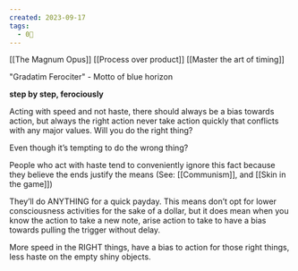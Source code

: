 ```yaml
---
created: 2023-09-17
tags:
  - 0🌲
---
```

[[The Magnum Opus]]
[[Process over product]]
[[Master the art of timing]]


"Gradatim Ferociter" - Motto of blue horizon

**step by step, ferociously**

Acting with speed and not haste, there should always be a bias towards action, but always the right action never take action quickly that conflicts with any major values. Will you do the right thing? 

Even though it’s tempting to do the wrong thing? 

People who act with haste tend to conveniently ignore this fact because they believe the ends justify the means (See: [[Communism]], and [[Skin in the game]])

They’ll do ANYTHING for a quick payday.  This means don’t opt for lower consciousness activities for the sake of a dollar, but it does mean when you know the action to take a new note, arise action to take to have a bias towards pulling the trigger without delay. 

More speed in the RIGHT things, have a bias to action for those right things, less haste on the empty shiny objects.
